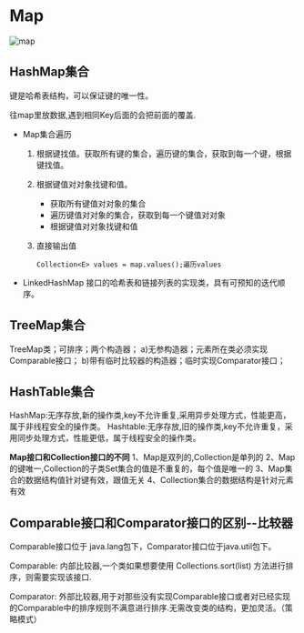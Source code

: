 # Map

![map](https://camo.githubusercontent.com/b1bec94c0070a6b6ab77d8cab1b792789208d21a/687474703a2f2f696d672e626c6f672e6373646e2e6e65742f3230313530383132313534383238373036)

## HashMap集合

键是哈希表结构，可以保证键的唯一性。

往map里放数据,遇到相同Key后面的会把前面的覆盖.


- Map集合遍历
  1. 根据键找值。获取所有键的集合，遍历键的集合，获取到每一个键，根据键找值。
  
  2. 根据键值对对象找键和值。
     - 获取所有键值对对象的集合
     - 遍历键值对对象的集合，获取到每一个键值对对象
     - 根据键值对对象找键和值
  
  3. 直接输出值
  
     ```
     Collection<E> values = map.values();遍历values
     ```
  
- LinkedHashMap 接口的哈希表和链接列表的实现类，具有可预知的迭代顺序。

## TreeMap集合

TreeMap类；可排序；两个构造器；
a)无参构造器；元素所在类必须实现Comparable接口；
b)带有临时比较器的构造器；临时实现Comparator接口；



## HashTable集合

HashMap:无序存放,新的操作类,key不允许重复,采用异步处理方式，性能更高，属于非线程安全的操作类。
Hashtable:无序存放,旧的操作类,key不允许重复，采用同步处理方式，性能更低，属于线程安全的操作类。

**Map接口和Collection接口的不同**
1、Map是双列的,Collection是单列的
2、Map的键唯一,Collection的子类Set集合的值是不重复的，每个值是唯一的
3、Map集合的数据结构值针对键有效，跟值无关
4、Collection集合的数据结构是针对元素有效

## Comparable接口和Comparator接口的区别--比较器

Comparable接口位于 java.lang包下，Comparator接口位于java.util包下。

Comparable: 内部比较器,一个类如果想要使用	Collections.sort(list) 方法进行排序，则需要实现该接口.

Comparator: 外部比较器,用于对那些没有实现Comparable接口或者对已经实现的Comparable中的排序规则不满意进行排序.无需改变类的结构，更加灵活。（策略模式）